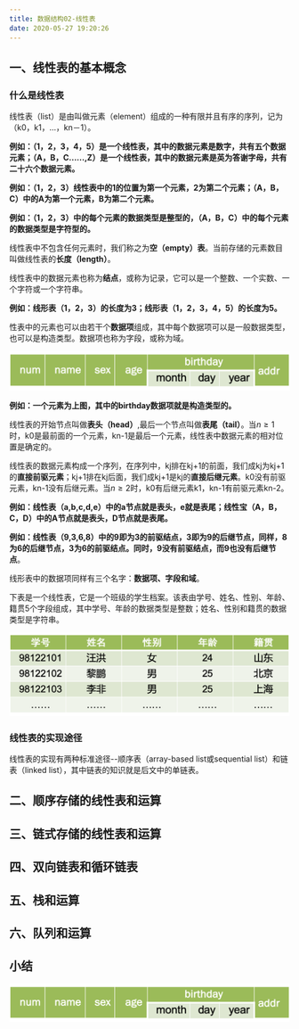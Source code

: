 ```yaml
---
title: 数据结构02-线性表
date: 2020-05-27 19:20:26
---
```


## 一、线性表的基本概念

### 什么是线性表

线性表（list）是由叫做元素（element）组成的一种有限并且有序的序列，记为（k0，k1，…，kn－1）。

**例如：（1，2，3，4，5）是一个线性表，其中的数据元素是数字，共有五个数据元素；（A，B，C......,Z）是一个线性表，其中的数据元素是英为答谢字母，共有二十六个数据元素。**

**例如：（1，2，3）线性表中的1的位置为第一个元素，2为第二个元素；（A，B，C）中的A为第一个元素，B为第二个元素。**

**例如：（1，2，3）中的每个元素的数据类型是整型的，（A，B，C）中的每个元素的数据类型是字符型的。**

线性表中不包含任何元素时，我们称之为**空（empty）表**。当前存储的元素数目叫做线性表的**长度（length）**。

线性表中的数据元素也称为**结点**，或称为记录，它可以是一个整数、一个实数、一个字符或一个字符串。

**例如：线形表（1，2，3）的长度为3；线形表（1，2，3，4，5）的长度为5。**

性表中的元素也可以由若干个**数据项**组成，其中每个数据项可以是一般数据类型，也可以是构造类型。数据项也称为字段，或称为域。

![数据项](./数据结构02-线性表/数据项.png)

**例如：一个元素为上图，其中的birthday数据项就是构造类型的。**

线性表的开始节点叫做**表头（head）**,最后一个节点叫做**表尾（tail）**。当$n \geq 1$ 时，k0是最前面的一个元素，kn-1是最后一个元素，线性表中数据元素的相对位置是确定的。

线性表的数据元素构成一个序列，在序列中，kj排在kj+1的前面，我们成kj为kj+1的**直接前驱元素**；kj+1排在kj后面，我们成kj+1是kj的**直接后继元素**。k0没有前驱元素，kn-1没有后继元素。当$n \geq 2$时，k0有后继元素k1，kn-1有前驱元素kn-2。

**例如：线性表（a,b,c,d,e）中的a节点就是表头，e就是表尾；线性宝（A，B，C，D）中的A节点就是表头，D节点就是表尾。**

**例如：线性表（9,3,6,8）中的9即为3的前驱结点，3即为9的后继节点，同样，8为6的后继节点，3为6的前驱结点。同时，9没有前驱结点，而9也没有后继节点**。


线形表中的数据项同样有三个名字：**数据项、字段和域**。

下表是一个线性表，它是一个班级的学生档案。该表由学号、姓名、性别、年龄、籍贯5个字段组成，其中学号、年龄的数据类型是整数；姓名、性别和籍贯的数据类型是字符串。

![数据项2](./数据结构02-线性表/数据项2.png)

### 线性表的实现途径

线性表的实现有两种标准途径--顺序表（array-based list或sequential list）和链表（linked list），其中链表的知识就是后文中的单链表。

## 二、顺序存储的线性表和运算


## 三、链式存储的线性表和运算

## 四、双向链表和循环链表

## 五、栈和运算


## 六、队列和运算

## 小结


![数据项](./数据结构02-线性表/数据项.png)

